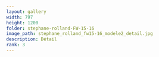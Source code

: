 ```yaml
---
layout: gallery
width: 797
height: 1200
folder: stephane-rolland-FW-15-16
image_path: stephane_rolland_fw15-16_modele2_detail.jpg
description: Détail
rank: 3
---
```

